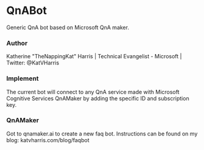 # QnABot
Generic QnA bot based on Microsoft QnA maker.

### Author
Katherine "TheNappingKat" Harris | Technical Evangelist - Microsoft | Twitter: @KatVHarris

### Implement
The current bot will connect to any QnA service made with Microsoft Cognitive Services QnAMaker by adding the specific ID and subscription key. 

### QnAMaker
Got to qnamaker.ai to create a new faq bot. Instructions can be found on my blog: katvharris.com/blog/faqbot 

